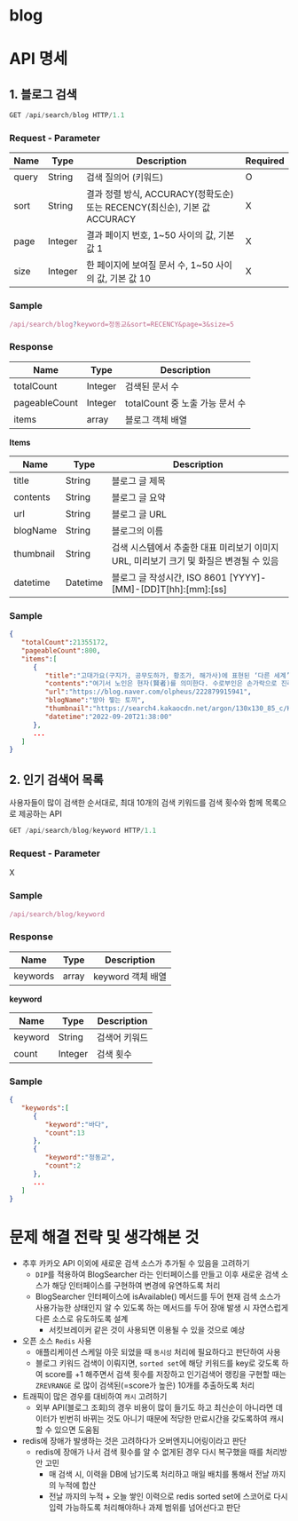 # blog

# API 명세

## 1. 블로그 검색

```jsx
GET /api/search/blog HTTP/1.1
```

### Request - Parameter

| Name | Type | Description | Required |
| --- | --- | --- | --- |
| query | String | 검색 질의어 (키워드) | O |
| sort | String | 결과 정렬 방식, ACCURACY(정확도순) 또는 RECENCY(최신순), 기본 값 ACCURACY | X |
| page | Integer | 결과 페이지 번호, 1~50 사이의 값, 기본 값 1 | X |
| size | Integer | 한 페이지에 보여질 문서 수, 1~50 사이의 값, 기본 값 10 | X |

### Sample

```jsx
/api/search/blog?keyword=정동교&sort=RECENCY&page=3&size=5
```

### Response

| Name | Type | Description |
| --- | --- | --- |
| totalCount | Integer | 검색된 문서 수 |
| pageableCount | Integer | totalCount 중 노출 가능 문서 수 |
| items | array | 블로그 객체 배열 |

**Items**

| Name | Type | Description |
| --- | --- | --- |
| title | String | 블로그 글 제목 |
| contents | String | 블로그 글 요약 |
| url | String | 블로그 글 URL |
| blogName | String | 블로그의 이름 |
| thumbnail | String | 검색 시스템에서 추출한 대표 미리보기 이미지 URL, 미리보기 크기 및 화질은 변경될 수 있음 |
| datetime | Datetime | 블로그 글 작성시간, ISO 8601 [YYYY]-[MM]-[DD]T[hh]:[mm]:[ss] |

### Sample

```json
{
   "totalCount":21355172,
   "pageableCount":800,
   "items":[
      {
         "title":"고대가요(구지가, 공무도하가, 황조가, 해가사)에 표현된 ‘다른 세계’",
         "contents":"여기서 노인은 현자(賢者)를 의미한다. 수로부인은 손가락으로 진리(꽃)를 가리켰고, 노인은 목숨을 걸고 벼랑으로 올라가 꽃을 꺾는 행위를 실천한 것이다. • <b>바다</b>를 지배하는 용왕도 수로부인의 명성을 익히 들었는가 보다. 부임지로 향하는 남편(순정공) 앞에서 수로부인을 납치한 것을 보면 말이다. 마을 노인의 지혜...",
         "url":"https://blog.naver.com/olpheus/222879915941",
         "blogName":"방아 찧는 토끼",
         "thumbnail":"https://search4.kakaocdn.net/argon/130x130_85_c/KuduIGY4vbz",
         "datetime":"2022-09-20T21:38:00"
      },
      ...
   ]
}
```

## 2. 인기 검색어 목록

사용자들이 많이 검색한 순서대로, 최대 10개의 검색 키워드를 검색 횟수와 함께 목록으로 제공하는 API

```jsx
GET /api/search/blog/keyword HTTP/1.1
```

### Request - Parameter

X

### Sample

```jsx
/api/search/blog/keyword
```

### Response

| Name | Type | Description |
| --- | --- | --- |
| keywords | array | keyword 객체 배열 |

**keyword**

| Name | Type | Description |
| --- | --- | --- |
| keyword | String | 검색어 키워드 |
| count | Integer | 검색 횟수 |

### Sample

```json
{
   "keywords":[
      {
         "keyword":"바다",
         "count":13
      },
      {
         "keyword":"정동교",
         "count":2
      },
      ...
   ]
}
```

# 문제 해결 전략 및 생각해본 것
- 추후 카카오 API 이외에 새로운 검색 소스가 추가될 수 있음을 고려하기
   + `DIP`를 적용하여 BlogSearcher 라는 인터페이스를 만들고 이후 새로운 검색 소스가 해당 인터페이스를 구현하여 변경에 유연하도록 처리
   + BlogSearcher 인터페이스에 isAvailable() 메서드를 두어 현재 검색 소스가 사용가능한 상태인지 알 수 있도록 하는 메서드를 두어 장애 발생 시 자연스럽게 다른 소스로 유도하도록 설계
      - 서킷브레이커 같은 것이 사용되면 이용될 수 있을 것으로 예상
- 오픈 소스 `Redis` 사용
   + 애플리케이션 스케일 아웃 되었을 때 `동시성` 처리에 필요하다고 판단하여 사용
   + 블로그 키워드 검색이 이뤄지면, `sorted set`에 해당 키워드를 key로 갖도록 하여 score를 +1 해주면서 검색 횟수를 저장하고 인기검색어 랭킹을 구현할 때는 `ZREVRANGE` 로 많이 검색된(=score가 높은) 10개를 추출하도록 처리
- 트래픽이 많은 경우를 대비하여 `캐시` 고려하기
   + 외부 API(블로그 조회)의 경우 비용이 많이 들기도 하고 최신순이 아니라면 데이터가 빈번히 바뀌는 것도 아니기 때문에 적당한 만료시간을 갖도록하여 캐시할 수 있으면 도움됨
- redis에 장애가 발생하는 것은 고려하다가 오버엔지니어링이라고 판단
   + redis에 장애가 나서 검색 횟수를 알 수 없게된 경우 다시 복구했을 때를 처리방안 고민
      - 매 검색 시, 이력을 DB에 남기도록 처리하고 매일 배치를 통해서 전날 까지의 누적에 합산
      - 전날 까지의 누적 + 오늘 쌓인 이력으로 redis sorted set에 스코어로 다시 입력 가능하도록 처리해야하나 과제 범위를 넘어선다고 판단  
